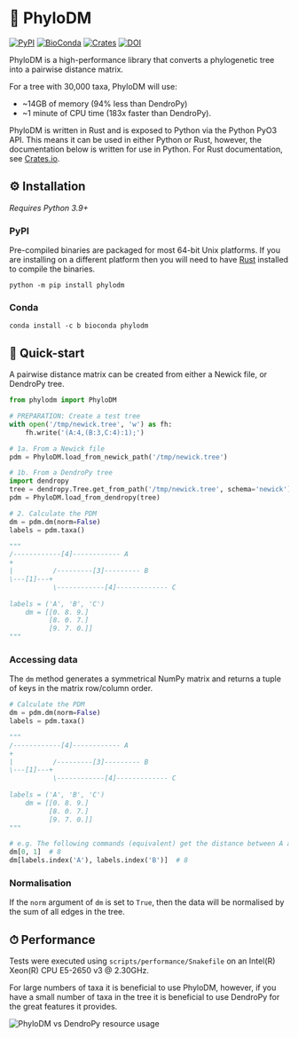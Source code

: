 # 🌲 PhyloDM

[![PyPI](https://img.shields.io/pypi/v/phylodm?color=yellow)](https://pypi.org/project/phylodm/)
[![BioConda](https://img.shields.io/conda/vn/bioconda/phylodm?color=43b02a)](https://anaconda.org/bioconda/phylodm)
[![Crates](https://img.shields.io/crates/v/phylodm?color=orange)](https://crates.io/crates/phylodm)
[![DOI](https://zenodo.org/badge/251473194.svg)](https://zenodo.org/badge/latestdoi/251473194)

PhyloDM is a high-performance library that converts a phylogenetic tree into a pairwise distance matrix. 

For a tree with 30,000 taxa, PhyloDM will use:

* ~14GB of memory (94% less than DendroPy)
* ~1 minute of CPU time (183x faster than DendroPy).

PhyloDM is written in Rust and is exposed to Python via the Python PyO3 API. This means it 
can be used in either Python or Rust, however, the documentation below is written for use in Python. For Rust documentation, see [Crates.io](https://docs.rs/phylodm/latest/phylodm/).

## ⚙ Installation

*Requires Python 3.9+*

### PyPI

Pre-compiled binaries are packaged for most 64-bit Unix platforms. If you are installing on a different platform then you
will need to have [Rust](https://www.rust-lang.org/tools/install) installed to compile the binaries. 

```shell
python -m pip install phylodm
```

### Conda

```shell
conda install -c b bioconda phylodm
```


## 🐍 Quick-start

A pairwise distance matrix can be created from either a Newick file, or DendroPy tree.

```python
from phylodm import PhyloDM

# PREPARATION: Create a test tree
with open('/tmp/newick.tree', 'w') as fh:
    fh.write('(A:4,(B:3,C:4):1);')

# 1a. From a Newick file
pdm = PhyloDM.load_from_newick_path('/tmp/newick.tree')

# 1b. From a DendroPy tree
import dendropy
tree = dendropy.Tree.get_from_path('/tmp/newick.tree', schema='newick')
pdm = PhyloDM.load_from_dendropy(tree)

# 2. Calculate the PDM
dm = pdm.dm(norm=False)
labels = pdm.taxa()

"""
/------------[4]------------ A
+
|          /---------[3]--------- B
\---[1]---+
           \------------[4]------------- C
           
labels = ('A', 'B', 'C')
    dm = [[0. 8. 9.]
          [8. 0. 7.]
          [9. 7. 0.]]
"""
```

### Accessing data
The `dm` method generates a symmetrical NumPy matrix and returns a tuple of
keys in the matrix row/column order.

```python
# Calculate the PDM
dm = pdm.dm(norm=False)
labels = pdm.taxa()

"""
/------------[4]------------ A
+
|          /---------[3]--------- B
\---[1]---+
           \------------[4]------------- C
           
labels = ('A', 'B', 'C')
    dm = [[0. 8. 9.]
          [8. 0. 7.]
          [9. 7. 0.]]
"""

# e.g. The following commands (equivalent) get the distance between A and B
dm[0, 1]  # 8
dm[labels.index('A'), labels.index('B')]  # 8
```

### Normalisation

If the `norm` argument of `dm` is set to `True`, then the data will be normalised 
by the sum of all edges in the tree.


## ⏱ Performance
Tests were executed using `scripts/performance/Snakefile` on an Intel(R) Xeon(R) CPU E5-2650 v3 @ 2.30GHz.

For large numbers of taxa it is beneficial to use PhyloDM, however, if you have a small number 
of taxa in the tree it is beneficial to use DendroPy for the great features it provides.



![PhyloDM vs DendroPy resource usage](https://raw.githubusercontent.com/aaronmussig/PhyloDM/main/docs/img/performance.svg)
